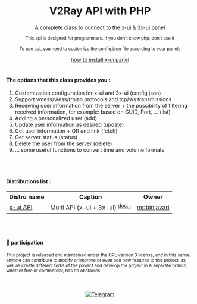 <div align="center">
  <h1>V2Ray API with PHP</h1>
  <p>A complete class to connect to the x-ui & 3x-ui panel</p>
  <p><sup>This api is designed for programmers, if you don't know php, don't use it</sup></p>
  <p><sup>To use api, you need to customize the config.json file according to your panels</sup></p>
  <p><a href="docs/install">how to install x-ui panel</a><br><br>
</div>

<div align="left">
  <h4>The options that this class provides you :</h4>
  <ol>
    <li>Customization configuration for x-ui and 3x-ui (config.json)</li>
    <li>Support vmess/vless/trojan protocols and tcp/ws transmissions</li>
    <li>Receiving user information from the server + the possibility of filtering received information, for example: based on GUID, Port, ... (list)</li>
    <li>Adding a personalized user (add)</li>
    <li>Update user information as desired (update)</li>
    <li>Get user information + QR and link (fetch)</li>
    <li>Get server status (status)</li>
    <li>Delete the user from the server (delete)</li>
    <li>... some useful functions to convert time and volume formats</li>
  </ol>
</div><br><br>

<div>
    <h4>Distributions list :</h4>
    <table>
        <tr>
            <th>Distro name</th>
            <th>Caption</th>
            <th>Owner</th>
        </tr>
        <tr>
            <td><a href="class/xui_api.php">x-ui API</a></td>
            <td>Multi API (x-ui + 3x-ui) <sup><a href="docs/xui_api.md">doc...</a></sup></td>
            <td><a href="https://github.com/mobinjavari">mobinjavari</a></td>
        </tr>
    </table>
</div><br><br>

<div>
    <h4>🤝 participation</h4>
    <p><sub>This project is released and maintained under the GPL version 3 license, and in this sense, anyone can contribute to modify or improve or even add new features to this project, as well as create different forks of the project and develop the project in A separate branch, whether free or commercial, has no obstacles</sub></p>
</div><br><br>

<div align="center">
      <a href="https://t.me/mobinjavari" title="Telegram"><img alt="Telegram" src="https://img.shields.io/badge/-Telegram-252932?labelColor=4C8EDA&style=flat&logo=Telegram&logoColor=20232A"></a>
</div>
